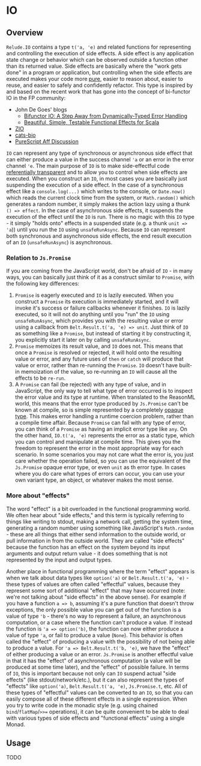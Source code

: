 # IO

## Overview

`Relude.IO` contains a type `t('a, 'e)` and related functions for representing and controlling the execution of side effects.  A side effect is any application state change or behavior which can be observed outside a function other than its returned value.  Side effects are basically where the "work gets done" in a program or application, but controlling when the side effects are executed makes your code more [pure](https://en.wikipedia.org/wiki/Pure_function), easier to reason about, easier to reuse, and easier to safely and confidently refactor.  This type is inspired by and based on the recent work that has gone into the concept of bi-functor IO in the FP community:

* John De Goes' blogs
    * [Bifunctor IO: A Step Away from Dynamically-Typed Error Handling](http://degoes.net/articles/bifunctor-io)
    * [Beautiful, Simple, Testable Functional Effects for Scala](http://degoes.net/articles/zio-environment)
* [ZIO](https://github.com/scalaz/scalaz-zio)
* [cats-bio](https://github.com/LukaJCB/cats-bio)
* [PureScript Aff Discussion](https://github.com/slamdata/purescript-aff/issues/137)

`IO` can represent any type of synchronous or asynchronous side effect that can either produce a value in the success channel `'a` or an error in the error channel `'e`.  The main purpose of `IO` is to make side-effectful code [referentially transparent](https://en.wikipedia.org/wiki/Referential_transparency) and to allow you to control when side effects are executed.  When you construct an `IO`, in most cases you are basically just suspending the execution of a side effect.  In the case of a synchronous effect like a `console.log(...)` which writes to the console, or `Date.now()` which reads the current clock time from the system, or `Math.random()` which generates a random number, it simply makes the action lazy using a thunk `() => effect`.  In the case of asynchronous side effects, it suspends the execution of the effect until the `IO` is run.  There is no magic with this `IO` type - it simply "holds onto" effects in a suspended state (e.g. a thunk `unit => 'a`)) until you run the `IO` using `unsafeRunAsync`.  Because `IO` can represent both synchronous and asynchronous side effects, the end result execution of an `IO` (`unsafeRunAsync`) is asynchronous.

### Relation to `Js.Promise`

If you are coming from the JavaScript world, don't be afraid of `IO` - in many ways, you can basically just think of it as a construct similar to `Promise`, with the following key differences:

1. `Promise` is eagerly executed and `IO` is lazily executed.  When you construct a `Promise` its execution is immediately started, and it will invoke it's success or failure callbacks whenever it finishes.  `IO` is lazily executed, so it will not do anything until you "run" the `IO` using `unsafeRunAsync`, which provides you with the resulting value or error using a callback from `Belt.Result.t('a, 'e) => unit`.  Just think of `IO` as something like a `Promise`, but instead of starting it by constructing it, you explicitly start it later on by calling `unsafeRunAsync`.
1. `Promise` memoizes its result value, and `IO` does not.  This means that once a `Promise` is resolved or rejected, it will hold onto the resulting value or error, and any future uses of `then` or `catch` will produce that value or error, rather than re-running the `Promise`.  `IO` doesn't have built-in memoization of the value, so re-running an `IO` will cause all the effects to be `re-run`.
1. A `Promise` can fail (be rejected) with any type of value, and in JavaScript, the only way to tell what type of error occurred is to inspect the error value and its type at runtime.  When translated to the ReasonML world, this means that the error type produced by `Js.Promise` can't be known at compile, so is simple represented by a completely [opaque type](https://bucklescript.github.io/bucklescript/api/Js.Promise.html#TYPEerror).  This makes error handling a runtime coercion problem, rather than a compile time affair.  Because `Promise` can fail with any type of error, you can think of a `Promise` as having an implicit error type like `any`.  On the other hand, `IO.t('a, 'e)` represents the error as a static type, which you can control and manipulate at compile time.  This gives you the freedom to represent the error in the most appropriate way for each scenario.  In some scenarios you may not care what the error is, you just care whether the operation failed, so you can use the equivalent of the `Js.Promise` opaque error type, or even `unit` as th error type.  In cases where you do care what types of errors can occur, you can use your own variant type, an object, or whatever makes the most sense.

### More about "effects"

The word "effect" is a bit overloaded in the functional programming world.  We often hear about "side effects," and this term is typically referring to things like writing to stdout, making a network call, getting the system time, generating a random number using something like JavaScript's `Math.random` - these are all things that either send information to the outside world, or pull information in from the outside world.  They are called "side effects" because the function has an effect on the system beyond its input arguments and output return value - it does something that is not represented by the input and output types.

Another place in functional programming where the term "effect" appears is when we talk about data types like `option('a)` or `Belt.Result.t('a, 'e)` - these types of values are often called "effectful" values, because they represent some sort of additional "effect" that may have occurred (note: we're not talking about "side effects" in the above sense).  For example if you have a function `a => b`, assuming it's a pure function that doesn't throw exceptions, the only possible value you can get out of the function is a value of type `'b` - there's no way to represent a failure, an asynchronous computation, or a case where the function can't produce a value.  If instead the function is `'a => option('b)`, the function can now either produce a value of type `'a`, or fail to produce a value (`None`).  This behavior is often called the "effect" of producing a value with the possibility of not being able to produce a value.  For `'a => Belt.Result.t('b, 'e)`, we have the "effect" of either producing a value or an error.  `Js.Promise` is another effectful value in that it has the "effect" of asynchronous computation (a value will be produced at some time later), and the "effect" of possible failure.  In terms of `IO`, this is important because not only can `IO` suspend actual "side effects" (like stdout/network/etc.), but it can also represent the types of "effects" like `option('a)`, `Belt.Result.t('a, 'e)`, `Js.Promise.t`, etc.  All of these types of "effectful" values can be converted to an `IO`, so that you can easily compose all of these different effects in a single expression.  When you try to write code in the monadic style (e.g. using chained `bind`/`flatMap`/`>>=` operations), it can be quite convenient to be able to deal with various types of side effects and "functional effects" using a single Monad.

## Usage

TODO